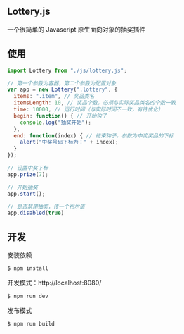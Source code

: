 ## Lottery.js

一个很简单的 Javascript 原生面向对象的抽奖插件

## 使用

```js
import Lottery from "./js/lottery.js";

// 第一个参数为容器，第二个参数为配置对象
var app = new Lottery(".lottery", {
  items: ".item", // 奖品类名
  itemsLength: 10, // 奖品个数，必须与实际奖品类名的个数一致
  time: 10000, // 运行时间（与实际时间不一致，有待优化）
  begin: function() { // 开始钩子
    console.log("抽奖开始");
  },
  end: function(index) { // 结束钩子，参数为中奖奖品的下标
    alert("中奖号码下标为：" + index);
  }
});

// 设置中奖下标
app.prize(7);

// 开始抽奖
app.start();

// 是否禁用抽奖，传一个布尔值
app.disabled(true)

```

## 开发

安装依赖

```sh
$ npm install
```

开发模式：http://localhost:8080/

```sh
$ npm run dev
```

发布模式

```sh
$ npm run build
```
